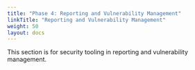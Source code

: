 ```yaml
---
title: "Phase 4: Reporting and Vulnerability Management"
linkTitle: "Reporting and Vulnerability Management"
weight: 50
layout: docs
---
```



This section is for security tooling in reporting and vulnerability management.

